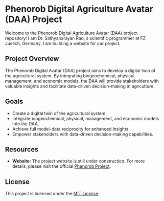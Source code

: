 # Phenorob Digital Agriculture Avatar (DAA) Project

Welcome to the Phenorob Digital Agriculture Avatar (DAA) project repository! I am Dr. Sathyanarayan Rao, a scientific programmer
at FZ Juelich, Germany. I am building a website for our project.

## Project Overview

The Phenorob Digital Avatar (DAA) project aims to develop a digital twin of the agricultural system. By integrating biogeochemical, physical, 
management, and economic models, the DAA will provide stakeholders with valuable insights and facilitate data-driven decision-making in agriculture.

## Goals

- Create a digital twin of the agricultural system.
- Integrate biogeochemical, physical, management, and economic models into the DAA.
- Achieve full model-data reciprocity for enhanced insights.
- Empower stakeholders with data-driven decision-making capabilities.

## Resources

- **Website:** The project website is still under construction. For more details, please visit the official [Phenorob Project](https://www.phenorob.de/).
## License
This project is licensed under the [MIT License](LICENSE).

